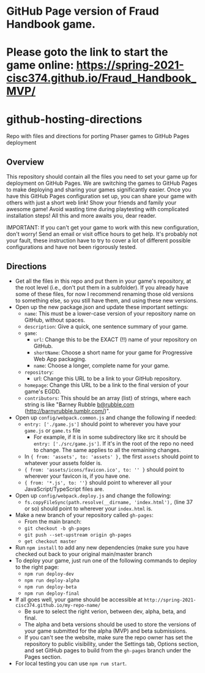# GitHub Page version of Fraud Handbook game.
# Please goto the link to start the game online: https://spring-2021-cisc374.github.io/Fraud_Handbook_MVP/














# github-hosting-directions
Repo with files and directions for porting Phaser games to GitHub Pages deployment

## Overview
This repository should contain all the files you need to set your game up for deployment on GitHub Pages. We are switching the games to GitHub Pages to make deploying and sharing your games significantly easier. Once you have this GitHub Pages configuration set up, you can share your game with others with just a short web link! Show your friends and family your awesome game! Avoid wasting time during playtesting with complicated installation steps! All this and more awaits you, dear reader.

IMPORTANT: If you can't get your game to work with this new configuration, don't worry! Send an email or visit office hours to get help. It's probably not your fault, these instruction have to try to cover a lot of different possible configurations and have not been rigorously tested.

## Directions

- Get all the files in this repo and put them in your game's repository, at the root level (i.e., don't put them in a subfolder). If you already have some of these files, for now I recommend renaming those old versions to something else, so you still have them, and using these new versions.
- Open up the new package.json and update these important settings:
  - `name`: This must be a lower-case version of your repository name on GitHub, without spaces.
  - `description`: Give a quick, one sentence summary of your game.
  - `game`:
    - `url`: Change this to be the EXACT (!!) name of your repository on GitHub.
    - `shortName`: Choose a short name for your game for Progressive Web App packaging.
    - `name`: Choose a longer, complete name for your game.
  - `repository`:
    - url: Change this URL to be a link to your GitHub repository.
  - `homepage`: Change this URL to be a link to the final version of your game's EGDD.
  - `contributors`: This should be an array (list) of strings, where each string is like "Barney Rubble <b@rubble.com> (http://barnyrubble.tumblr.com/)".
- Open up `config/webpack.common.js` and change the following if needed:
  - `entry: ['./game.js']` should point to wherever you have your `game.js` or `game.ts` file
    - For example, if it is in some subdirectory like src it should be `entry: ['./src/game.js']`. If it's in the root of the repo no need to change. The same applies to all the remaining changes.
  - In `{ from: 'assets', to: 'assets' },` the first `assets` should point to whatever your assets folder is.
  - `{ from: 'assets/icons/favicon.ico', to: '' }` should point to wherever your favicon is, if you have one.
  - `{ from: '*.js', to: ''}` should point to wherever all your JavaScript/TypeScript files are.
- Open up `config/webpack.deploy.js` and change the following:
  - `fs.copyFileSync(path.resolve(__dirname, 'index.html'),` (line 37 or so) should point to wherever your `index.html` is.
- Make a new branch of your repository called `gh-pages`:
  - From the main branch:
  - `git checkout -b gh-pages`
  - `git push --set-upstream origin gh-pages`
  - `get checkout master`
- Run `npm install` to add any new dependencies (make sure you have checked out back to your original main/master branch
- To deploy your game, just run one of the following commands to deploy to the right page:
  - `npm run deploy-dev`
  - `npm run deploy-alpha`
  - `npm run deploy-beta`
  - `npm run deploy-final`
- If all goes well, your game should be accessible at `http://spring-2021-cisc374.github.io/my-repo-name/`
  - Be sure to select the right verion, between dev, alpha, beta, and final.
  - The alpha and beta versions should be used to store the versions of your game submitted for the alpha (MVP) and beta submissions.
  - If you can't see the website, make sure the repo owner has set the repository to public visibility, under the Settings tab, Options section, and set GitHub pages to build from the `gh-pages` branch under the Pages section.
- For local testing you can use `npm rum start`.
